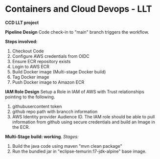 # Containers and Cloud Devops - LLT
**CCD LLT project**

**Pipeline Design**
Code check-in to "main" branch triggers the workflow.

**Steps involved:**
1. Checkout Code
2. Configure AWS credentials from OIDC
3. Ensure ECR repository exists
4. Login to AWS ECR
5. Build Docker image (Multi-stage Docker build)
6. Tag Docker image
7. Push Docker image to Amazon ECR

**IAM Role Design**
Setup a Role in IAM of AWS with Trust relationships pointing to the following.
1. githubusercontent token
2. github repo path with brancch information
3. AWS Identity provider Audience ID.
The IAM role should be able to pull information from github using secure credentials and build an Image in the ECR.

**Multi-Stage build: working**.
*Stages:*
1. Build the java code using maven "mvn clean package"
2. Run the bundled jar in "eclipse-temurin:17-jdk-alpine" base image.
